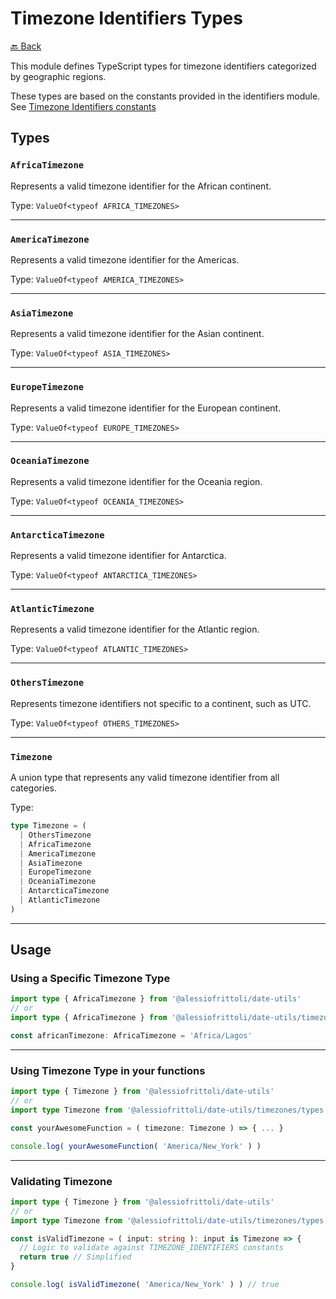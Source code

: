 # Timezone Identifiers Types

[🔙 Back](../README.md)

This module defines TypeScript types for timezone identifiers categorized by geographic regions.

These types are based on the constants provided in the identifiers module. See [Timezone Identifiers constants](../constants/README.md)

## Types

### `AfricaTimezone`

Represents a valid timezone identifier for the African continent.

Type: `ValueOf<typeof AFRICA_TIMEZONES>`

---

### `AmericaTimezone`

Represents a valid timezone identifier for the Americas.

Type: `ValueOf<typeof AMERICA_TIMEZONES>`

---

### `AsiaTimezone`

Represents a valid timezone identifier for the Asian continent.

Type: `ValueOf<typeof ASIA_TIMEZONES>`

---

### `EuropeTimezone`

Represents a valid timezone identifier for the European continent.

Type: `ValueOf<typeof EUROPE_TIMEZONES>`

---

### `OceaniaTimezone`

Represents a valid timezone identifier for the Oceania region.

Type: `ValueOf<typeof OCEANIA_TIMEZONES>`

---

### `AntarcticaTimezone`

Represents a valid timezone identifier for Antarctica.

Type: `ValueOf<typeof ANTARCTICA_TIMEZONES>`

---

### `AtlanticTimezone`

Represents a valid timezone identifier for the Atlantic region.

Type: `ValueOf<typeof ATLANTIC_TIMEZONES>`

---

### `OthersTimezone`

Represents timezone identifiers not specific to a continent, such as UTC.

Type: `ValueOf<typeof OTHERS_TIMEZONES>`

---

### `Timezone`

A union type that represents any valid timezone identifier from all categories.

Type:

```ts
type Timezone = (
  | OthersTimezone
  | AfricaTimezone
  | AmericaTimezone
  | AsiaTimezone
  | EuropeTimezone
  | OceaniaTimezone
  | AntarcticaTimezone
  | AtlanticTimezone
)
```

---

## Usage

### Using a Specific Timezone Type

```ts
import type { AfricaTimezone } from '@alessiofrittoli/date-utils'
// or
import type { AfricaTimezone } from '@alessiofrittoli/date-utils/timezones/types'

const africanTimezone: AfricaTimezone = 'Africa/Lagos'
```

---

### Using Timezone Type in your functions

```ts
import type { Timezone } from '@alessiofrittoli/date-utils'
// or
import type Timezone from '@alessiofrittoli/date-utils/timezones/types'

const yourAwesomeFunction = ( timezone: Timezone ) => { ... }

console.log( yourAwesomeFunction( 'America/New_York' ) )
```

---

### Validating Timezone

```ts
import type { Timezone } from '@alessiofrittoli/date-utils'
// or
import type Timezone from '@alessiofrittoli/date-utils/timezones/types'

const isValidTimezone = ( input: string ): input is Timezone => {
  // Logic to validate against TIMEZONE_IDENTIFIERS constants
  return true // Simplified
}

console.log( isValidTimezone( 'America/New_York' ) ) // true
```
